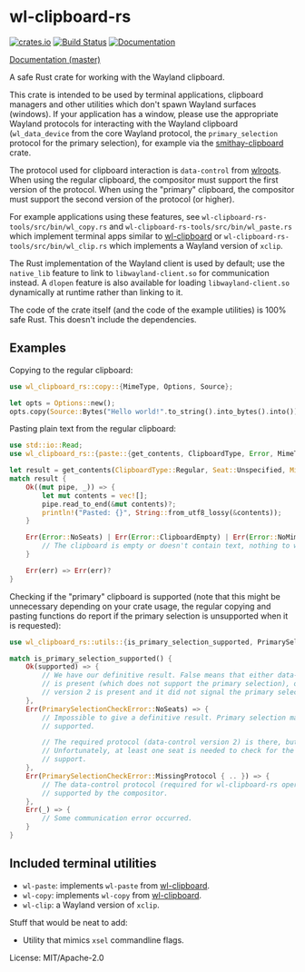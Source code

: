 # wl-clipboard-rs

[![crates.io](https://img.shields.io/crates/v/wl-clipboard-rs.svg)](https://crates.io/crates/wl-clipboard-rs)
[![Build Status](https://github.com/YaLTeR/wl-clipboard-rs/actions/workflows/ci.yml/badge.svg?branch=master)](https://github.com/YaLTeR/wl-clipboard-rs/actions/workflows/ci.yml?query=branch%3Amaster)
[![Documentation](https://docs.rs/wl-clipboard-rs/badge.svg)](https://docs.rs/wl-clipboard-rs)

[Documentation (master)](https://yalter.github.io/wl-clipboard-rs/wl_clipboard_rs/)

A safe Rust crate for working with the Wayland clipboard.

This crate is intended to be used by terminal applications, clipboard managers and other
utilities which don't spawn Wayland surfaces (windows). If your application has a window,
please use the appropriate Wayland protocols for interacting with the Wayland clipboard
(`wl_data_device` from the core Wayland protocol, the `primary_selection` protocol for the
primary selection), for example via the
[smithay-clipboard](https://crates.io/crates/smithay-clipboard) crate.

The protocol used for clipboard interaction is `data-control` from
[wlroots](https://github.com/swaywm/wlr-protocols). When using the regular clipboard, the
compositor must support the first version of the protocol. When using the "primary" clipboard,
the compositor must support the second version of the protocol (or higher).

For example applications using these features, see `wl-clipboard-rs-tools/src/bin/wl_copy.rs`
and `wl-clipboard-rs-tools/src/bin/wl_paste.rs` which implement terminal apps similar to
[wl-clipboard](https://github.com/bugaevc/wl-clipboard) or
`wl-clipboard-rs-tools/src/bin/wl_clip.rs` which implements a Wayland version of `xclip`.

The Rust implementation of the Wayland client is used by default; use the `native_lib` feature
to link to `libwayland-client.so` for communication instead. A `dlopen` feature is also
available for loading `libwayland-client.so` dynamically at runtime rather than linking to it.

The code of the crate itself (and the code of the example utilities) is 100% safe Rust. This
doesn't include the dependencies.

## Examples

Copying to the regular clipboard:
```rust
use wl_clipboard_rs::copy::{MimeType, Options, Source};

let opts = Options::new();
opts.copy(Source::Bytes("Hello world!".to_string().into_bytes().into()), MimeType::Autodetect)?;
```

Pasting plain text from the regular clipboard:
```rust
use std::io::Read;
use wl_clipboard_rs::{paste::{get_contents, ClipboardType, Error, MimeType, Seat}};

let result = get_contents(ClipboardType::Regular, Seat::Unspecified, MimeType::Text);
match result {
    Ok((mut pipe, _)) => {
        let mut contents = vec![];
        pipe.read_to_end(&mut contents)?;
        println!("Pasted: {}", String::from_utf8_lossy(&contents));
    }

    Err(Error::NoSeats) | Err(Error::ClipboardEmpty) | Err(Error::NoMimeType) => {
        // The clipboard is empty or doesn't contain text, nothing to worry about.
    }

    Err(err) => Err(err)?
}
```

Checking if the "primary" clipboard is supported (note that this might be unnecessary depending
on your crate usage, the regular copying and pasting functions do report if the primary
selection is unsupported when it is requested):

```rust
use wl_clipboard_rs::utils::{is_primary_selection_supported, PrimarySelectionCheckError};

match is_primary_selection_supported() {
    Ok(supported) => {
        // We have our definitive result. False means that either data-control version 1
        // is present (which does not support the primary selection), or that data-control
        // version 2 is present and it did not signal the primary selection support.
    },
    Err(PrimarySelectionCheckError::NoSeats) => {
        // Impossible to give a definitive result. Primary selection may or may not be
        // supported.

        // The required protocol (data-control version 2) is there, but there are no seats.
        // Unfortunately, at least one seat is needed to check for the primary clipboard
        // support.
    },
    Err(PrimarySelectionCheckError::MissingProtocol { .. }) => {
        // The data-control protocol (required for wl-clipboard-rs operation) is not
        // supported by the compositor.
    },
    Err(_) => {
        // Some communication error occurred.
    }
}
```

## Included terminal utilities

- `wl-paste`: implements `wl-paste` from
  [wl-clipboard](https://github.com/bugaevc/wl-clipboard).
- `wl-copy`: implements `wl-copy` from [wl-clipboard](https://github.com/bugaevc/wl-clipboard).
- `wl-clip`: a Wayland version of `xclip`.

Stuff that would be neat to add:
- Utility that mimics `xsel` commandline flags.

License: MIT/Apache-2.0
